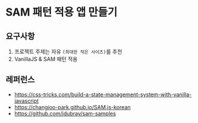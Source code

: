 # SAM 패턴 적용 앱 만들기

## 요구사항

1. 프로젝트 주제는 자유 `(최대한 작은 사이즈)`를 추천
2. VanillaJS & SAM 패턴 적용

## 레퍼런스
- <https://css-tricks.com/build-a-state-management-system-with-vanilla-javascript>
- <https://changjoo-park.github.io/SAM.js-korean>
- <https://github.com/jdubray/sam-samples>
